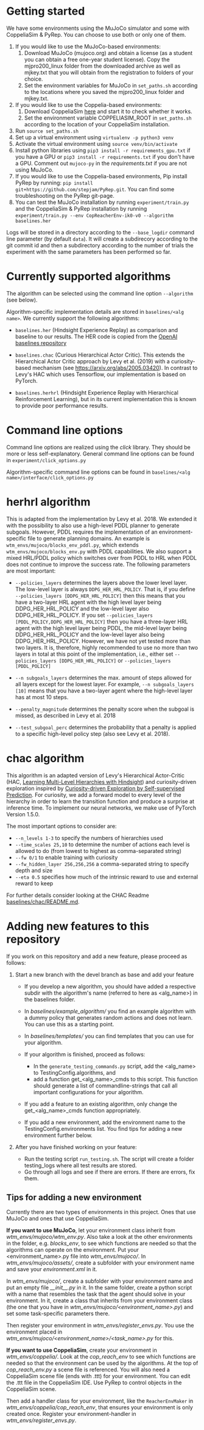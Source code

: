 # Getting started
We have some environments using the MuJoCo simulator and some with CoppeliaSim & PyRep.
You can choose to use both or only one of them.

1. If you would like to use the MuJoCo-based environments:
    1. Download MuJoCo (mujoco.org) and obtain a license (as a student you can obtain a free one-year student license). 
Copy the mjpro200_linux folder from the downloaded archive as well as mjkey.txt that you will obtain from the 
registration to folders of your choice.
    2. Set the environment variables for MuJoCo in `set_paths.sh` according to the locations 
where you saved the mjpro200_linux folder and mjkey.txt.
1. If you would like to use the Coppelia-based environments: 
    1. Download CoppeliaSim [here](https://www.coppeliarobotics.com/ubuntuVersions) and start it to check whether it works.
    1. Set the environment variable COPPELIASIM_ROOT in `set_paths.sh` according to the location of your CoppeliaSim installation.
1. Run `source set_paths.sh`
3. Set up a virtual environment using `virtualenv -p python3 venv`
4. Activate the virtual environment using `source venv/bin/activate`
5. Install python libraries using `pip3 install -r requirements_gpu.txt` if you have a GPU or `pip3 install -r requirements.txt` if you don't have a GPU.
Comment out `mujoco-py` in the *requirements.txt* if you are not using MuJoCo.
6. If you would like to use the Coppelia-based environments, Pip install PyRep by running: 
`pip install git+https://github.com/stepjam/PyRep.git`. You can find some troubleshooting on the PyRep git-page.
7. You can test the MuJoCo installation by running
`experiment/train.py`
and the CoppeliaSim & PyRep installation by running
`experiment/train.py --env CopReacherEnv-ik0-v0 --algorithm baselines.her`

Logs will be stored in a directory according to the `--base_logdir` command line parameter (by default `data`). It will create a subdirecory according to the git commit id and then a subdirectory according to the number of trials the experiment with the same parameters has been performed so far.

# Currently supported algorithms
The algorithm can be selected using the command line option `--algorithm` (see below).

Algorithm-specific implementation details are stored in `baselines/<alg name>`. We currently support the following algorithms: 
 
 * `baselines.her` (Hindsight Experience Replay) as comparison and baseline to our results. The HER code is copied from the [OpenAI baselines repository](https://github.com/openai/baselines)
 * `baselines.chac` (Curious Hierarchical Actor Critic). This extends the Hierarchical Actor Critic approach by Levy et al. (2019) with a curiosity-based mechanism (see https://arxiv.org/abs/2005.03420). In contrast to Levy's HAC which uses Tensorflow, our implementation is based on PyTorch.
  
 * `baselines.herhrl` (Hindsight Experience Replay with Hierarchical Reinforcement Learning), but in its current implementation this is known to provide poor performance results. 

# Command line options
Command line options are realized using the *click* library. They should be more or less self-explanatory.
General command line options can be found in `experiment/click_options.py`

Algorithm-specific command line options can be found in `baselines/<alg name>/interface/click_options.py`


# herhrl algorithm
This is adapted from the implementation by Levy et al. 2018. We extended it with the possibility to also use a high-level PDDL planner to generate subgoals. However, PDDL requires the implementation of an environment-specific file to generate planning domains. An example is `wtm_envs/mujoco/blocks_env_pddl.py`, which extends `wtm_envs/mujoco/blocks_env.py` with PDDL capabilities. We also support a mixed HRL/PDDL policy which switches over from PDDL to HRL when PDDL does not continue to improve the success rate. The following parameters are most important:

* `--policies_layers` determines the layers above the lower level layer. The low-level layer is always `DDPG_HER_HRL_POLICY`. That is, if you define `--policies_layers [DDPG_HER_HRL_POLICY]` then this means that you have a two-layer HRL agent with the high level layer being DDPG_HER_HRL_POLICY and the low-level layer also DDPG_HER_HRL_POLICY. If you set `--policies_layers [PDDL_POLICY,DDPG_HER_HRL_POLICY]` then you have a three-layer HRL agent with the high level layer being PDDL, the mid-level layer being  DDPG_HER_HRL_POLICY and the low-level layer also being DDPG_HER_HRL_POLICY. However, we have not yet tested more than two layers. It is, therefore, highly recommended to use no more than two layers in total at this point of the implementation, i.e., either set `--policies_layers [DDPG_HER_HRL_POLICY]` or `--policies_layers [PDDL_POLICY]`

* `--n subgoals_layers` determines the max. amount of steps allowed for all layers except for the lowest layer. For example, `--n subgoals_layers [10]` means that you have a two-layer agent where the high-level layer has at most 10 steps.

* `--penalty_magnitude` determines the penalty score when the subgoal is missed, as described in Levy et al. 2018

* `--test_subgoal_perc` determines the probability that a penalty is applied to a specific high-level policy step (also see Levy et al. 2018).


# chac algorithm
This algorithm is an adapted version of Levy's Hierarchical Actor-Critic
(HAC, [Learning Multi-Level Hierarchies with Hindsight](https://arxiv.org/abs/1712.00948)) and curiosity-driven exploration
inspired by [Curiosity-driven Exploration by Self-supervised Prediction](https://pathak22.github.io/noreward-rl/).
For curiosity, we add a forward model to every level of the hierarchy in order to learn the transition function
and produce a surprise at inference time. To implement our neural networks, we make use of PyTorch Version 1.5.0.

The most important options to consider are:
- `--n_levels 1-3` to specify the numbers of hierarchies used
- `--time_scales 25,10` to determine the number of actions each level is allowed to do (from lowest to highest as comma-separated string)
- `--fw 0/1` to enable training with curiosity
- `--fw_hidden_layer 256,256,256` a comma-separated string to specify depth and size
- `--eta 0.5` specifies how much of the intrinsic reward to use and external reward to keep

For further details consider looking at the CHAC Readme [baselines/chac/README.md](./baselines/chac/README.md).

# Adding new features to this repository
If you work on this repository and add a new feature, please proceed as follows:
1. Start a new branch with the devel branch as base and add your feature

    * If you develop a new algorithm, you should have added a respective subdir with the algorithm's name 
    (referred to here as <alg_name>) in the baselines folder.
    * In *baselines/example_algorithm/* you find an example algorithm with a dummy policy that
    generates random actions and does not learn. You can use this as a starting point.
    * In *baselines/templates/* you can find templates that you can use for your algorithm.
    * If your algorithm is finished, proceed as follows: 
        * In the `generate_testing_commands.py` script, add the <alg_name> to TestingConfig.algorithms, and 
        * add a function get_<alg_name>_cmds to this script. This function should generate a list of commandline-strings 
        that call all important configurations for your algorithm.
    
    * If you add a feature to an existing algorithm, only change the get_<alg_name>_cmds function appropriately.

    * If you add a new environment, add the environment name to the TestingConfig.environments list.
      You find tips for adding a new environment further below.

2. After you have finished working on your feature:
    * Run the testing script `run_testing.sh`. The script will create a folder testing_logs where all test results are stored.
    * Go through all logs and see if there are errors. If there are errors, fix them.


## Tips for adding a new environment
Currently there are two types of environments in this project. 
Ones that use MuJoCo and ones that use CoppeliaSim.

**If you want to use MuJoCo**, let your environment class inherit from *wtm_envs/mujoco/wtm_env.py*.
Also take a look at the other environments in the folder, e.g. *blocks_env*, to see which functions are needed so that the algorithms
can operate on the environment. 
Put your <environment_name>.py file into *wtm_envs/mujoco/*.
In *wtm_envs/mujoco/assets/*, create a subfolder with your environment name 
and save your *environment.xml* in it.

In *wtm_envs/mujoco/*, create a subfolder with your environment name and 
put an empty file *\_\_init\_\_.py* in it.
In the same folder, create a python script with a name that resembles the task that the
agent should solve in your environment. In it, create a class that inherits from your 
environment class (the one that you have in *wtm_envs/mujoco/<environment_name>.py*) and
set some task-specific parameters there.

Then register your environment in *wtm_envs/register_envs.py*.
You use the environment placed in *wtm_envs/mujoco/<environment_name>/<task_name>.py* for this.

**If you want to use CoppeliaSim**, create your environment in *wtm_envs/coppelia/*.
Look at the *cop_reach_env* to see which functions are needed so that the environment
can be used by the algorithms. At the top of *cop_reach_env.py* a scene file is referenced.
You will also need a CoppeliaSim scene file (ends with .ttt) for your environment. You can
edit the .ttt file in the CoppeliaSim IDE. Use PyRep to control objects in the CoppeliaSim scene.

Then add a handler class for your environment, like the `ReacherEnvMaker` in 
*wtm_envs/coppelia/cop_reach_env*, that ensures your environment is only created once. 
Register your environment-handler in *wtm_envs/register_envs.py*.
